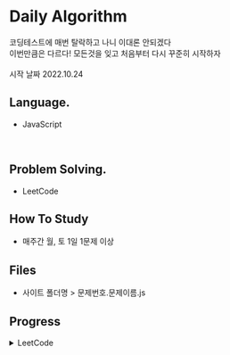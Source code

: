 # Daily Algorithm
코딩테스트에 매번 탈락하고 나니 이대론 안되겠다<br />
이번만큼은 다르다! 모든것을 잊고 처음부터 다시 꾸준히 시작하자<br />
<br />
시작 날짜 2022.10.24


## Language.
- JavaScript
<br />

## Problem Solving.
- LeetCode

## How To Study 
- 매주간 월, 토 1일 1문제 이상

## Files 
- 사이트 폴더명 > 문제번호.문제이름.js


## Progress
<details>
<summary>LeetCode</summary>
  <div markdown="1">       
    1. Two Sum _2022.10.24<br />
  </div>
  <div markdown="2">      
    
  </div>
  <div markdown="3">      
    
  </div>
  <div markdown="4">      
    
  </div>
  <div markdown="5">      
    
  </div>
  <div markdown="6">      
    
  </div>
  <div markdown="7">      
    
  </div>
</details>

